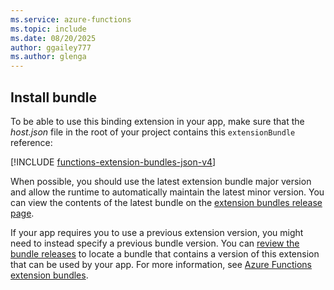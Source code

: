 ```yaml
---
ms.service: azure-functions
ms.topic: include
ms.date: 08/20/2025
author: ggailey777
ms.author: glenga
---
```

 
## Install bundle

To be able to use this binding extension in your app, make sure that the *host.json* file in the root of your project contains this `extensionBundle` reference:

[!INCLUDE [functions-extension-bundles-json-v4](./functions-extension-bundles-json-v4.md)]

When possible, you should use the latest extension bundle major version and allow the runtime to automatically maintain the latest minor version. You can view the contents of the latest bundle on the [extension bundles release page](https://github.com/Azure/azure-functions-extension-bundles/releases/latest). 

If your app requires you to use a previous extension version, you might need to instead specify a previous bundle version. You can [review the bundle releases](https://github.com/Azure/azure-functions-extension-bundles/releases) to locate a bundle that contains a version of this extension that can be used by your app. For more information, see [Azure Functions extension bundles](../articles/azure-functions/extension-bundles.md).
